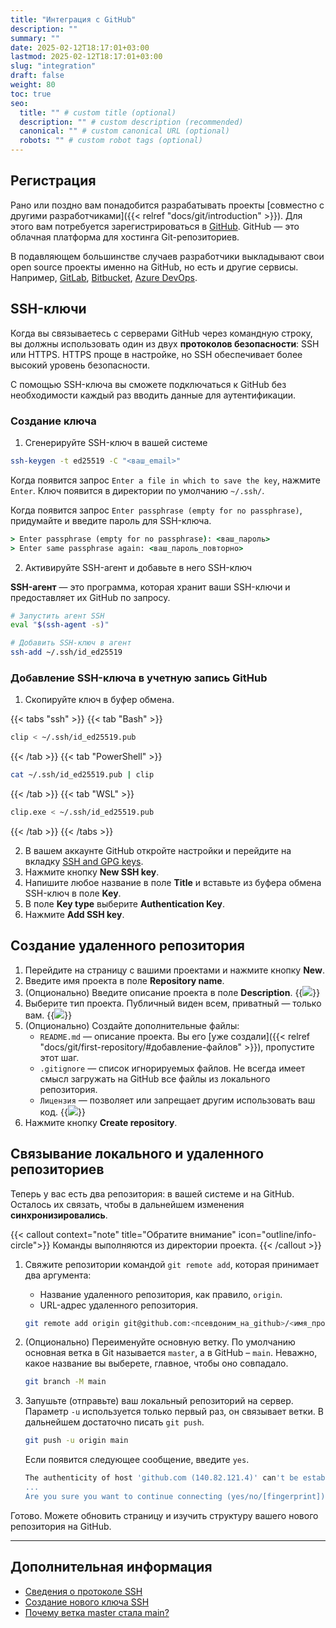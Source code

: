 ```yaml
---
title: "Интеграция с GitHub"
description: ""
summary: ""
date: 2025-02-12T18:17:01+03:00
lastmod: 2025-02-12T18:17:01+03:00
slug: "integration"
draft: false
weight: 80
toc: true
seo:
  title: "" # custom title (optional)
  description: "" # custom description (recommended)
  canonical: "" # custom canonical URL (optional)
  robots: "" # custom robot tags (optional)
---
```


## Регистрация

Рано или поздно вам понадобится разрабатывать проекты [совместно с другими разработчиками]({{< relref "docs/git/introduction" >}}). Для этого вам потребуется зарегистрироваться в [GitHub](https://github.com/signup). GitHub — это облачная платформа для хостинга Git-репозиториев.

В подавляющем большинстве случаев разработчики выкладывают
свои open source проекты именно на GitHub, но есть и другие сервисы.
Например, [GitLab](https://about.gitlab.com/), [Bitbucket](https://bitbucket.org/product/), [Azure DevOps](https://azure.microsoft.com/ru-ru/products/devops).

## SSH-ключи

Когда вы связываетесь с серверами GitHub через командную строку, вы должны использовать один из двух
**протоколов безопасности**: SSH или HTTPS. HTTPS проще в настройке, но SSH обеспечивает более высокий уровень безопасности.

С помощью SSH-ключа вы сможете подключаться к GitHub без необходимости каждый раз
вводить данные для аутентификации. 

### Создание ключа

1.  Сгенерируйте SSH-ключ в вашей системе

```bash {frame="none", title=""}
ssh-keygen -t ed25519 -C "<ваш_email>"
```

Когда появится запрос `Enter a file in which to save the key`, нажмите `Enter`. 
Ключ появится в директории по умолчанию `~/.ssh/`.

Когда появится запрос `Enter passphrase (empty for no passphrase)`, придумайте
и введите пароль для SSH-ключа.

```cmd {frame="none", title=""}
> Enter passphrase (empty for no passphrase): <ваш_пароль>
> Enter same passphrase again: <ваш_пароль_повторно>
```

2.   Активируйте SSH-агент и добавьте в него SSH-ключ

**SSH-агент** — это программа, которая хранит ваши SSH-ключи и предоставляет
их GitHub по запросу.

```bash {frame="none", title=""}
# Запустить агент SSH
eval "$(ssh-agent -s)"
```

```bash {frame="none", title=""}
# Добавить SSH-ключ в агент
ssh-add ~/.ssh/id_ed25519
```

### Добавление SSH-ключа в учетную запись GitHub

1.  Скопируйте ключ в буфер обмена.

{{< tabs "ssh" >}}
{{< tab "Bash" >}}

```bash {frame="none", title=""}
clip < ~/.ssh/id_ed25519.pub
```

{{< /tab >}} 
{{< tab "PowerShell" >}}

```bash {frame="none", title=""}
cat ~/.ssh/id_ed25519.pub | clip
```
{{< /tab >}} 
{{< tab "WSL" >}}

```bash {frame="none", title=""}
clip.exe < ~/.ssh/id_ed25519.pub
```

{{< /tab >}}
{{< /tabs >}}

2.  В вашем аккаунте GitHub откройте настройки и перейдите на вкладку
[SSH and GPG keys](https://github.com/settings/keys).
3.  Нажмите кнопку **New SSH key**.
4.  Напишите любое название в поле **Title** и вставьте из буфера обмена
    SSH-ключ в поле **Key**.
5.  В поле **Key type** выберите **Authentication Key**.
6.  Нажмите **Add SSH key**.

## Создание удаленного репозитория

1.  Перейдите на страницу с вашими проектами и нажмите кнопку **New**.
2.  Введите имя проекта в поле **Repository name**.
3.  (Опционально) Введите описание проекта в поле **Description**.
{{<img src="/images/git-registration-1.png">}}
4.  Выберите тип проекта. Публичный виден всем, приватный — только вам.
{{<img src="/images/git-registration-2.png">}}
5.  (Опционально) Создайте дополнительные файлы:
    -  `README.md` — описание проекта. Вы его 
       [уже создали]({{< relref "docs/git/first-repository/#добавление-файлов" >}}),
       пропустите этот шаг.
    -  `.gitignore` — список игнорируемых файлов. Не всегда имеет смысл загружать
       на GitHub все файлы из локального репозитория.
    -  `Лицензия` — позволяет или запрещает другим использовать ваш код.
{{<img src="/images/git-registration-3.png">}}
6.  Нажмите кнопку **Create repository**.

## Связывание локального и удаленного репозиториев

Теперь у вас есть два репозитория: в вашей системе и на GitHub. Осталось их
связать, чтобы в дальнейшем изменения **синхронизировались**.

{{< callout context="note" title="Обратите внимание" icon="outline/info-circle">}}
Команды выполняются из директории проекта.
{{< /callout >}}

1.  Свяжите репозитории командой <nobr>`git remote add`,</nobr> которая принимает два аргумента:
    - Название удаленного репозитория, как правило, `origin`.
    - URL-адрес удаленного репозитория. 
    
    ```bash {frame="none", title=""}
    git remote add origin git@github.com:<псевдоним_на_github>/<имя_проекта>.git
    ```

2.  (Опционально) Переименуйте основную ветку. По умолчанию основная ветка
    в Git называется `master`, а в GitHub – `main`. Неважно, какое название
    вы выберете, главное, чтобы оно совпадало.
    
    ```bash {frame="none", title=""}
    git branch -M main
    ```

3.  Запушьте (отправьте) ваш локальный репозиторий на сервер. Параметр `-u`
используется только первый раз, он связывает ветки. В дальнейшем достаточно
писать <nobr>`git push`.</nobr>
    
    ```bash {frame="none", title=""}
    git push -u origin main
    ```
    
    Если появится следующее сообщение, введите `yes`.

    ```bash {frame="none", title=""}
    The authenticity of host 'github.com (140.82.121.4)' can't be established.
    ...
    Are you sure you want to continue connecting (yes/no/[fingerprint])
    ```

Готово. Можете обновить страницу и изучить структуру вашего нового репозитория
на GitHub.

---

## Дополнительная информация
-  [Сведения о протоколе SSH](https://docs.github.com/ru/authentication/connecting-to-github-with-ssh/about-ssh)
-  [Создание нового ключа SSH](https://docs.github.com/ru/authentication/connecting-to-github-with-ssh/generating-a-new-ssh-key-and-adding-it-to-the-ssh-agent?platform=windows)
-  [Почему ветка master стала main?](https://habr.com/ru/news/506876/)